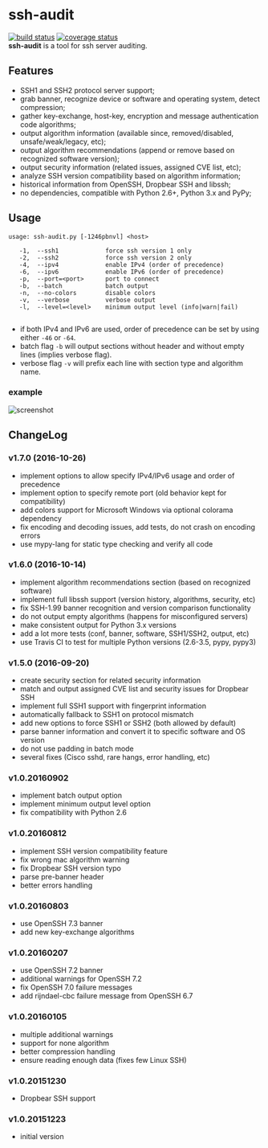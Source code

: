 # ssh-audit
[![build status](https://api.travis-ci.org/arthepsy/ssh-audit.svg)](https://travis-ci.org/arthepsy/ssh-audit)
[![coverage status](https://coveralls.io/repos/github/arthepsy/ssh-audit/badge.svg)](https://coveralls.io/github/arthepsy/ssh-audit)  
**ssh-audit** is a tool for ssh server auditing.  

## Features
- SSH1 and SSH2 protocol server support;
- grab banner, recognize device or software and operating system, detect compression;
- gather key-exchange, host-key, encryption and message authentication code algorithms;
- output algorithm information (available since, removed/disabled, unsafe/weak/legacy, etc);
- output algorithm recommendations (append or remove based on recognized software version);
- output security information (related issues, assigned CVE list, etc);
- analyze SSH version compatibility based on algorithm information;
- historical information from OpenSSH, Dropbear SSH and libssh;
- no dependencies, compatible with Python 2.6+, Python 3.x and PyPy;

## Usage
```
usage: ssh-audit.py [-1246pbnvl] <host>

   -1,  --ssh1             force ssh version 1 only
   -2,  --ssh2             force ssh version 2 only
   -4,  --ipv4             enable IPv4 (order of precedence)
   -6,  --ipv6             enable IPv6 (order of precedence)
   -p,  --port=<port>      port to connect
   -b,  --batch            batch output
   -n,  --no-colors        disable colors
   -v,  --verbose          verbose output
   -l,  --level=<level>    minimum output level (info|warn|fail)
   
```
* if both IPv4 and IPv6 are used, order of precedence can be set by using either `-46` or `-64`.  
* batch flag `-b` will output sections without header and without empty lines (implies verbose flag).  
* verbose flag `-v` will prefix each line with section type and algorithm name.  

### example
![screenshot](https://cloud.githubusercontent.com/assets/7356025/19233757/3e09b168-8ef0-11e6-91b4-e880bacd0b8a.png)

## ChangeLog
### v1.7.0 (2016-10-26)
 - implement options to allow specify IPv4/IPv6 usage and order of precedence
 - implement option to specify remote port (old behavior kept for compatibility)
 - add colors support for Microsoft Windows via optional colorama dependency
 - fix encoding and decoding issues, add tests, do not crash on encoding errors
 - use mypy-lang for static type checking and verify all code

### v1.6.0 (2016-10-14)
 - implement algorithm recommendations section (based on recognized software)
 - implement full libssh support (version history, algorithms, security, etc)
 - fix SSH-1.99 banner recognition and version comparison functionality
 - do not output empty algorithms (happens for misconfigured servers)
 - make consistent output for Python 3.x versions
 - add a lot more tests (conf, banner, software, SSH1/SSH2, output, etc)
 - use Travis CI to test for multiple Python versions (2.6-3.5, pypy, pypy3)

### v1.5.0 (2016-09-20)
 - create security section for related security information
 - match and output assigned CVE list and security issues for Dropbear SSH
 - implement full SSH1 support with fingerprint information
 - automatically fallback to SSH1 on protocol mismatch
 - add new options to force SSH1 or SSH2 (both allowed by default)
 - parse banner information and convert it to specific software and OS version
 - do not use padding in batch mode
 - several fixes (Cisco sshd, rare hangs, error handling, etc)

### v1.0.20160902
 - implement batch output option
 - implement minimum output level option
 - fix compatibility with Python 2.6

### v1.0.20160812
 - implement SSH version compatibility feature
 - fix wrong mac algorithm warning
 - fix Dropbear SSH version typo
 - parse pre-banner header
 - better errors handling

### v1.0.20160803
 - use OpenSSH 7.3 banner
 - add new key-exchange algorithms

### v1.0.20160207
 - use OpenSSH 7.2 banner
 - additional warnings for OpenSSH 7.2 
 - fix OpenSSH 7.0 failure messages
 - add rijndael-cbc failure message from OpenSSH 6.7

### v1.0.20160105
 - multiple additional warnings
 - support for none algorithm
 - better compression handling  
 - ensure reading enough data (fixes few Linux SSH)  

### v1.0.20151230
 - Dropbear SSH support  

### v1.0.20151223
 - initial version  

